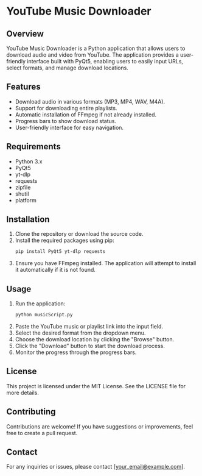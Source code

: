 # YouTube Music Downloader

## Overview
YouTube Music Downloader is a Python application that allows users to download audio and video from YouTube. The application provides a user-friendly interface built with PyQt5, enabling users to easily input URLs, select formats, and manage download locations.

## Features
- Download audio in various formats (MP3, MP4, WAV, M4A).
- Support for downloading entire playlists.
- Automatic installation of FFmpeg if not already installed.
- Progress bars to show download status.
- User-friendly interface for easy navigation.

## Requirements
- Python 3.x
- PyQt5
- yt-dlp
- requests
- zipfile
- shutil
- platform

## Installation
1. Clone the repository or download the source code.
2. Install the required packages using pip:
   ```bash
   pip install PyQt5 yt-dlp requests
   ```
3. Ensure you have FFmpeg installed. The application will attempt to install it automatically if it is not found.

## Usage
1. Run the application:
   ```bash
   python musicScript.py
   ```
2. Paste the YouTube music or playlist link into the input field.
3. Select the desired format from the dropdown menu.
4. Choose the download location by clicking the "Browse" button.
5. Click the "Download" button to start the download process.
6. Monitor the progress through the progress bars.

## License
This project is licensed under the MIT License. See the LICENSE file for more details.

## Contributing
Contributions are welcome! If you have suggestions or improvements, feel free to create a pull request.

## Contact
For any inquiries or issues, please contact [your_email@example.com].
